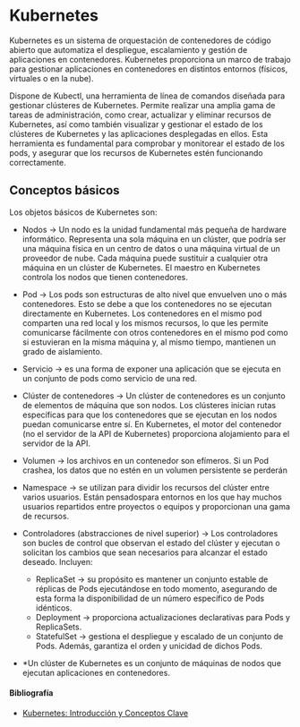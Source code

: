 # Kubernetes

Kubernetes es un sistema de orquestación de contenedores de código abierto que automatiza el despliegue, escalamiento y gestión de aplicaciones en contenedores. Kubernetes proporciona un marco de trabajo para gestionar aplicaciones en contenedores en distintos entornos (físicos, virtuales o en la nube).

Dispone de Kubectl, una herramienta de línea de comandos diseñada para gestionar clústeres de Kubernetes. Permite realizar una amplia gama de tareas de administración, como crear, actualizar y eliminar recursos de Kubernetes, así como también visualizar y gestionar el estado de los clústeres de Kubernetes y las aplicaciones desplegadas en ellos. Esta herramienta es fundamental para comprobar y monitorear el estado de los pods, y asegurar que los recursos de Kubernetes estén funcionando correctamente.

## Conceptos básicos

Los objetos básicos de Kubernetes son:

- Nodos $\rightarrow$ Un nodo es la unidad fundamental más pequeña de hardware informático. Representa una sola máquina en un clúster, que podría ser una máquina física en un centro de datos o una máquina virtual de un proveedor de nube. Cada máquina puede sustituir a cualquier otra máquina en un clúster de Kubernetes. El maestro en Kubernetes controla los nodos que tienen contenedores.
- Pod $\rightarrow$ Los pods son estructuras de alto nivel que envuelven uno o más contenedores. Esto se debe a que los contenedores no se ejecutan directamente en Kubernetes. Los contenedores en el mismo pod comparten una red local y los mismos recursos, lo que les permite comunicarse fácilmente con otros contenedores en el mismo pod como si estuvieran en la misma máquina y, al mismo tiempo, mantienen un grado de aislamiento.
- Servicio $\rightarrow$  es una forma de exponer una aplicación que se ejecuta en un conjunto de pods como servicio de una red.
- Clúster de contenedores $\rightarrow$  Un clúster de contenedores es un conjunto de elementos de máquina que son nodos. Los clústeres inician rutas específicas para que los contenedores que se ejecutan en los nodos puedan comunicarse entre sí. En Kubernetes, el motor del contenedor (no el servidor de la API de Kubernetes) proporciona alojamiento para el servidor de la API.
- Volumen $\rightarrow$  los archivos en un contenedor son efímeros. Si un Pod crashea, los datos que no estén en un volumen persistente se perderán
- Namespace $\rightarrow$  se utilizan para dividir los recursos del clúster entre varios usuarios. Están pensados ​​para entornos en los que hay muchos usuarios repartidos entre proyectos o equipos y proporcionan una gama de recursos.
- Controladores (abstracciones de nivel superior) $\rightarrow$ Los controladores son bucles de control que observan el estado del clúster y ejecutan o solicitan los cambios que sean necesarios para alcanzar el estado deseado. Incluyen:
  - ReplicaSet $\rightarrow$ su propósito es mantener un conjunto estable de réplicas de Pods ejecutándose en todo momento, asegurando de esta forma la disponibilidad de un número específico de Pods idénticos.
  - Deployment $\rightarrow$ proporciona actualizaciones declarativas para Pods y ReplicaSets.
  - StatefulSet $\rightarrow$ gestiona el despliegue y escalado de un conjunto de Pods. Además, garantiza el orden y unicidad de dichos Pods.

- *Un clúster de Kubernetes es un conjunto de máquinas de nodos que ejecutan aplicaciones en contenedores.

#### Bibliografía

- [Kubernetes: Introducción y Conceptos Clave](https://aprenderbigdata.com/kubernetes/)